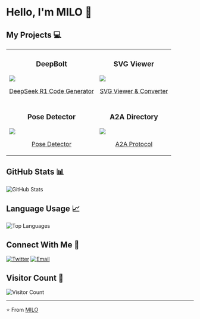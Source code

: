 # Hello, I'm MILO 👋

## My Projects 💻

<table>
  <tr>
    <td>
      <h3 align="center">DeepBolt</h3>
      <a href="https://github.com/sing1ee/deepseekCoder">
        <img src="https://github-readme-stats.vercel.app/api/pin/?username=sing1ee&repo=deepseekCoder&theme=dark" />
      </a>
      <p align="center"><a href="https://deepbolt.xyz">DeepSeek R1 Code Generator</a></p>
    </td>
    <td>
      <h3 align="center">SVG Viewer</h3>
      <a href="https://github.com/sing1ee/svgviewer">
        <img src="https://github-readme-stats.vercel.app/api/pin/?username=sing1ee&repo=svgviewer&theme=dark" />
      </a>
      <p align="center"><a href="https://svgviewer.app">SVG Viewer & Converter</a></p>
    </td>
  </tr>
  <tr>
    <td>
      <h3 align="center">Pose Detector</h3>
      <a href="https://github.com/sing1ee/my-pose">
        <img src="https://github-readme-stats.vercel.app/api/pin/?username=sing1ee&repo=my-pose&theme=dark" />
      </a>
      <p align="center"><a href="https://posedetector.com/">Pose Detector</a></p>
    </td>
    <td>
      <h3 align="center">A2A Directory</h3>
      <a href="https://github.com/sing1ee/a2a-directory">
        <img src="https://github-readme-stats.vercel.app/api/pin/?username=sing1ee&repo=a2a-directory&theme=dark" />
      </a>
      <p align="center"><a href="https://a2aprotocol.ai">A2A Protocol</a></p>
    </td>
  </tr>
</table>

## GitHub Stats 📊

<img src="https://github-readme-stats.vercel.app/api?username=sing1ee&show_icons=true&theme=radical" alt="GitHub Stats" />

## Language Usage 📈

<img src="https://github-readme-stats.vercel.app/api/top-langs/?username=sing1ee&layout=compact&theme=radical" alt="Top Languages" />

## Connect With Me 📱

[![Twitter](https://img.shields.io/badge/-Twitter-1DA1F2?style=flat-square&logo=twitter&logoColor=white)](https://x.com/chmilo)
[![Email](https://img.shields.io/badge/-Email-D14836?style=flat-square&logo=gmail&logoColor=white)](mailto:zh.milo@gmail.com)

## Visitor Count 👀

![Visitor Count](https://profile-counter.glitch.me/sing1ee/count.svg)

---

⭐️ From [MILO](https://github.com/sing1ee)

